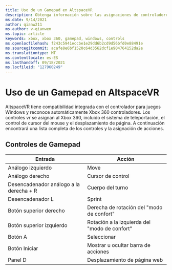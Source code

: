 ```yaml
---
title: Uso de un Gamepad en AltspaceVR
description: Obtenga información sobre las asignaciones de controladores AltspaceVR integradas para Xbox 360 y controladores de controlador de juegos.
ms.date: 9/14/2021
author: qianw211
ms.author: v-qianwen
ms.topic: article
keywords: xbox, xbox 360, gamepad, windows, controls
ms.openlocfilehash: f243c5941eccbe1e29dd6b2cd9d56bfd0e88491e
ms.sourcegitcommit: acafe8e6bf1520c64d3562dcf1e904764152da2e
ms.translationtype: MT
ms.contentlocale: es-ES
ms.lasthandoff: 09/18/2021
ms.locfileid: "127960249"
---
```

# <a name="using-a-gamepad-in-altspacevr"></a>Uso de un Gamepad en AltspaceVR

AltspaceVR tiene compatibilidad integrada con el controlador para juegos Windows y reconoce automáticamente Xbox 360 controladores. Los controles vr se asignan al Xbox 360, incluido el sistema de teleportación, el control de cursor del mouse y el desplazamiento de página. A continuación encontrará una lista completa de los controles y la asignación de acciones.

## <a name="gamepad-controls"></a>Controles de Gamepad

| Entrada | Acción |
|---|---|
| Análogo izquierdo | Move |
| Análogo derecho | Cursor de control |
| Desencadenador análogo a la derecha + R | Cuerpo del turno |
| Desencadenador L | Sprint |
| Botón superior derecho | Derecha de rotación del "modo de confort" |
| Botón superior izquierdo | Rotación a la izquierda del "modo de confort" |
| Botón A | Seleccionar |
| Botón Iniciar | Mostrar u ocultar barra de acciones |
| Panel D | Desplazamiento de página web |